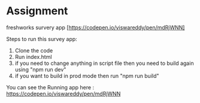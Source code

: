 # Assignment
freshworks survery app [https://codepen.io/viswareddy/pen/mdRjWNN]

Steps to run this survey app:

1. Clone the code 
2. Run index.html 
3. if you need to change anything in script file then you need to build again using "npm run dev"
4. if you want to build in prod mode then run "npm run build" 

You can see the Running app here : https://codepen.io/viswareddy/pen/mdRjWNN
